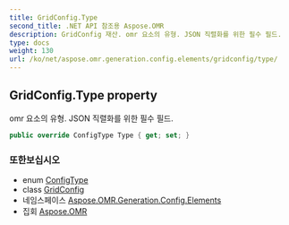 ```yaml
---
title: GridConfig.Type
second_title: .NET API 참조용 Aspose.OMR
description: GridConfig 재산. omr 요소의 유형. JSON 직렬화를 위한 필수 필드.
type: docs
weight: 130
url: /ko/net/aspose.omr.generation.config.elements/gridconfig/type/
---
```

## GridConfig.Type property

omr 요소의 유형. JSON 직렬화를 위한 필수 필드.

```csharp
public override ConfigType Type { get; set; }
```

### 또한보십시오

* enum [ConfigType](../../../aspose.omr.generation.config.enums/configtype/)
* class [GridConfig](../)
* 네임스페이스 [Aspose.OMR.Generation.Config.Elements](../../gridconfig/)
* 집회 [Aspose.OMR](../../../)


